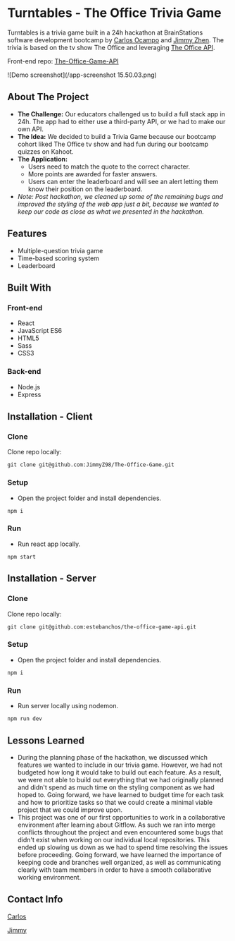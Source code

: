 # Turntables - The Office Trivia Game
Turntables is a trivia game built in a 24h hackathon at BrainStations software development bootcamp by [Carlos Ocampo](https://github.com/estebanchos/estebanchos "Carlos Ocampo") and [Jimmy Zhen](https://github.com/JimmyZ98 "Jimmy Zhen"). 
The trivia is based on the tv show The Office and leveraging [The Office API](https://www.officeapi.dev "The Office API"). 

Front-end repo: [The-Office-Game-API](https://github.com/estebanchos/the-office-game-api "The-Office-Game-API")

![Demo screenshot](/app-screenshot 15.50.03.png)

## About The Project 
* **The Challenge:** Our educators challenged us to build a full stack app in 24h. The app had to either use a third-party API, or we had to make our own API.
* **The Idea:** We decided to build a Trivia Game because our bootcamp cohort liked The Office tv show and had fun during our bootcamp quizzes on Kahoot. 
* **The Application:** 
  * Users need to match the quote to the correct character.
  * More points are awarded for faster answers.
  * Users can enter the leaderboard and will see an alert letting them know their position on the leaderboard.
* *Note: Post hackathon, we cleaned up some of the remaining bugs and improved the styling of the web app just a bit, because we wanted to keep our code as close as what we presented in the hackathon.* 

## Features
* Multiple-question trivia game
* Time-based scoring system
* Leaderboard

## Built With
### Front-end
* React
* JavaScript ES6
* HTML5
* Sass
* CSS3

### Back-end
* Node.js
* Express

## Installation - Client
### Clone
Clone repo locally:

`git clone git@github.com:JimmyZ98/The-Office-Game.git`
### Setup
* Open the project folder and install dependencies.

`npm i`
### Run
* Run react app locally.

`npm start`

## Installation - Server
### Clone
Clone repo locally:

`git clone git@github.com:estebanchos/the-office-game-api.git`
### Setup
* Open the project folder and install dependencies.

`npm i`
### Run
* Run server locally using nodemon.

`npm run dev`

## Lessons Learned
* During the planning phase of the hackathon, we discussed which features we wanted to include in our trivia game. However, we had not budgeted how long it would take to build out each feature. As a result, we were not able to build out everything that we had originally planned and didn't spend as much time on the styling component as we had hoped to. Going forward, we have learned to budget time for each task and how to prioritize tasks so that we could create a minimal viable project that we could improve upon.
* This project was one of our first opportunities to work in a collaborative environment after learning about Gitflow. As such we ran into merge conflicts throughout the project and even encountered some bugs that didn't exist when working on our individual local repositories. This ended up slowing us down as we had to spend time resolving the issues before proceeding. Going forward, we have learned the importance of keeping code and branches well organized, as well as communicating clearly with team members in order to have a smooth collaborative working environment.

## Contact Info

[Carlos](https://www.linkedin.com/in/carlosocampo/ "Carlos")

[Jimmy](https://www.linkedin.com/in/jimmyzhen/ "Jimmy")
